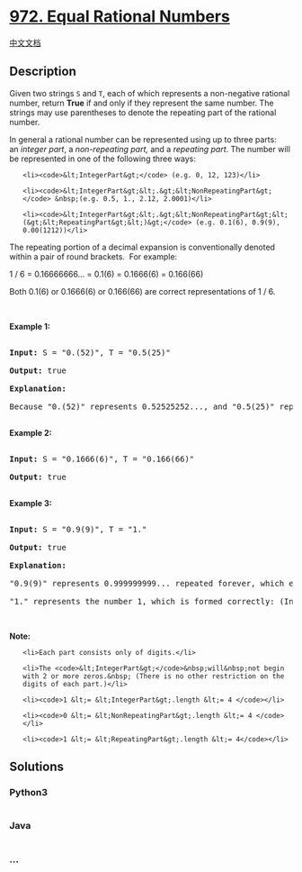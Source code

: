 # [972. Equal Rational Numbers](https://leetcode.com/problems/equal-rational-numbers)

[中文文档](/solution/0900-0999/0972.Equal%20Rational%20Numbers/README.md)

## Description

<p>Given two strings <code>S</code> and <code>T</code>, each of which represents a non-negative rational number, return <strong>True</strong> if and only if they represent the same number. The strings may use parentheses to denote the repeating part of the rational number.</p>

<p>In general a rational number can be represented using up to&nbsp;three parts: an&nbsp;<em>integer part</em>, a&nbsp;<em>non-repeating part,</em> and a&nbsp;<em>repeating part</em>. The number will be represented&nbsp;in one of the following three ways:</p>

<ul>

    <li><code>&lt;IntegerPart&gt;</code> (e.g. 0, 12, 123)</li>

    <li><code>&lt;IntegerPart&gt;&lt;.&gt;&lt;NonRepeatingPart&gt;</code> &nbsp;(e.g. 0.5, 1., 2.12, 2.0001)</li>

    <li><code>&lt;IntegerPart&gt;&lt;.&gt;&lt;NonRepeatingPart&gt;&lt;(&gt;&lt;RepeatingPart&gt;&lt;)&gt;</code> (e.g. 0.1(6), 0.9(9), 0.00(1212))</li>

</ul>

<p>The repeating portion of a decimal expansion is conventionally denoted within a pair of round brackets.&nbsp; For example:</p>

<p>1 / 6 = 0.16666666... = 0.1(6) = 0.1666(6) = 0.166(66)</p>

<p>Both 0.1(6) or 0.1666(6) or 0.166(66) are correct representations of 1 / 6.</p>

<p>&nbsp;</p>

<p><strong>Example 1:</strong></p>

<pre>

<strong>Input: </strong>S = <span id="example-input-1-1">&quot;0.(52)&quot;</span>, T = <span id="example-input-1-2">&quot;0.5(25)&quot;</span>

<strong>Output: </strong><span id="example-output-1">true</span>

<strong>Explanation:

</strong>Because &quot;0.(52)&quot; represents 0.52525252..., and &quot;0.5(25)&quot; represents 0.52525252525..... , the strings represent the same number.

</pre>

<div>

<p><strong>Example 2:</strong></p>

<pre>

<strong>Input: </strong>S = <span id="example-input-2-1">&quot;0.1666(6)&quot;</span>, T = <span id="example-input-2-2">&quot;0.166(66)&quot;</span>

<strong>Output: </strong><span id="example-output-2">true</span>

</pre>

<div>

<p><strong>Example 3:</strong></p>

<pre>

<strong>Input: </strong>S = <span id="example-input-3-1">&quot;0.9(9)&quot;</span>, T = <span id="example-input-3-2">&quot;1.&quot;</span>

<strong>Output: </strong><span id="example-output-3">true</span>

<strong>Explanation: </strong>

&quot;0.9(9)&quot; represents 0.999999999... repeated forever, which equals 1.  [<a href="https://en.wikipedia.org/wiki/0.999..." target="_blank">See this link for an explanation.</a>]

&quot;1.&quot; represents the number 1, which is formed correctly: (IntegerPart) = &quot;1&quot; and (NonRepeatingPart) = &quot;&quot;.</pre>

<p>&nbsp;</p>

</div>

</div>

<p><strong>Note:</strong></p>

<ol>

    <li>Each part consists only of digits.</li>

    <li>The <code>&lt;IntegerPart&gt;</code>&nbsp;will&nbsp;not begin with 2 or more zeros.&nbsp; (There is no other restriction on the digits of each part.)</li>

    <li><code>1 &lt;= &lt;IntegerPart&gt;.length &lt;= 4 </code></li>

    <li><code>0 &lt;= &lt;NonRepeatingPart&gt;.length &lt;= 4 </code></li>

    <li><code>1 &lt;= &lt;RepeatingPart&gt;.length &lt;= 4</code></li>

</ol>

## Solutions

<!-- tabs:start -->

### **Python3**

```python

```

### **Java**

```java

```

### **...**

```

```

<!-- tabs:end -->
